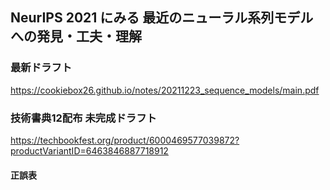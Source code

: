 ## NeurIPS 2021 にみる 最近のニューラル系列モデルへの発見・工夫・理解

### 最新ドラフト
https://cookiebox26.github.io/notes/20211223_sequence_models/main.pdf

### 技術書典12配布 未完成ドラフト
https://techbookfest.org/product/6000469577039872?productVariantID=6463846887718912

#### 正誤表

